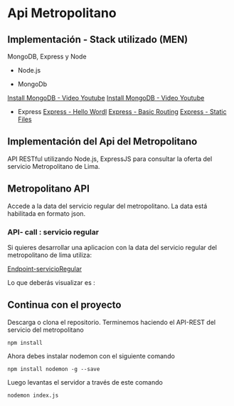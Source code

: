 # Api Metropolitano

## Implementación - Stack utilizado (MEN)

MongoDB, Express y Node

- Node.js

- MongoDb  

[Install MongoDB - Video Youtube](https://www.youtube.com/watch?v=Zmq8LcPaJjo&t=9s)
[Install MongoDB - Video Youtube](https://www.youtube.com/watch?v=lgrYE77pf1s&t=511s)

- Express
[Express - Hello Wordl](http://expressjs.com/en/starter/hello-world.html)
[Express - Basic Routing](http://expressjs.com/en/starter/basic-routing.html)
[Express - Static Files](http://expressjs.com/en/starter/static-files.html)

## Implementación del Api del Metropolitano
 
 API RESTful utilizando Node.js, ExpressJS  para consultar la oferta del servicio Metropolitano de Lima.

## Metropolitano API

Accede a la data del servicio regular del metropolitano. La data está habilitada en formato json.

### API- call : servicio regular 

Si quieres desarrollar una aplicacion con la data del servicio regular del metropolitano de lima utiliza:

[Endpoint-servicioRegular](https://metropolitanoapi.herokuapp.com/metropolitano/regular)

Lo que deberás visualizar es :



## Continua con el proyecto

Descarga o clona el repositorio. Terminemos haciendo el API-REST del servicio del metropolitano


```
npm install
```

Ahora debes instalar nodemon con el siguiente comando

```
npm install nodemon -g --save
```

Luego levantas el servidor a través de este comando

```
nodemon index.js
```

